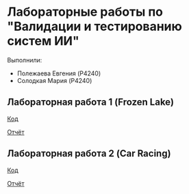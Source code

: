 # Лабораторные работы по "Валидации и тестированию систем ИИ"

Выполнили:
* Полежаева Евгения (P4240)
* Солодкая Мария (P4240)

## Лабораторная работа 1 (Frozen Lake)

[Код](./lab1/RL_№1.ipynb) 

[Отчёт](./lab1/readme.md)

## Лабораторная работа 2 (Car Racing)

[Код](./lab2/RL_№2.ipynb)

[Отчёт](./lab2/readme.md)
